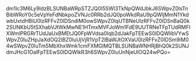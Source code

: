 dm1lc3M6Ly9ldzBLSUNBaWRpSTZJQ0l5SWl3TkNpQWdJbkJ6SWpvZ0lsTnBibWRoY0c5eVpYeFdNbkpoZVNJc0RRb2dJQ0poWkdRaU9pQWljMmN1YkdwbUxtdHBiU0lzRFFvZ0lDSndiM0owSWpvZ0lqUTBNeUlzRFFvZ0lDSnBaQ0k2SUNKbU5tSXhabVJtWkMwNE1HTmxMVFJoWm1FdE9UUTRNeTFpTUdRMFlXWmlPRGRrTUdJaUxBMEtJQ0FpWVdsa0lqb2dJakFpTEEwS0lDQWlibVYwSWpvZ0luZHpJaXdOQ2lBZ0luUjVjR1VpT2lBaWJtOXVaU0lzRFFvZ0lDSm9iM04wSWpvZ0luTm5MbXhxWmk1cmFXMGlMQTBLSUNBaWNHRjBhQ0k2SUNJdmJHcG1OalFpTEEwS0lDQWlkR3h6SWpvZ0luUnNjeUlOQ24wPQo=

